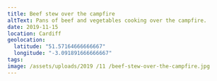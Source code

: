 ```yaml
---
title: Beef stew over the campfire 
altText: Pans of beef and vegetables cooking over the campfire. 
date: 2019-11-15
location: Cardiff
geolocation: 
  latitude: "51.57164666666667"
  longitude: "-3.091891666666667"
tags: 
image: /assets/uploads/2019 /11 /beef-stew-over-the-campfire.jpg
---
```

